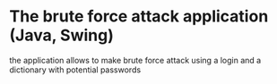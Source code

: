 # The brute force attack application (Java, Swing)
the application allows to make brute force attack using a login and a dictionary with potential passwords

